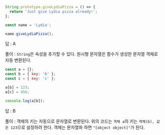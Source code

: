 ```javascript
String.prototype.giveLydiaPizza = () => {
  return 'Just give Lydia pizza already!';
};

const name = 'Lydia';

name.giveLydiaPizza();
```

답 : A

풀이 : `String`은 속성을 추가할 수 있다. 원시형 문자열은 함수가 생성한 문자열 객체로 자동 변환된다.


```javascript
const a = {};
const b = { key: 'b' };
const c = { key: 'c' };

a[b] = 123;
a[c] = 456;

console.log(a[b]);
```

답 : B

풀이 : 객체의 키는 자동으로 문자열로 변환된다. 위의 코드는 `객체 a`의 키는 `객체(b), 값은 123`으로 설정하려 한다. 객체는 문자열화 하면 `"[object object]"`가 된다.